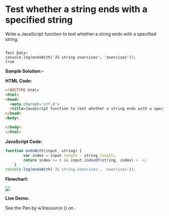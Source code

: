 # Test whether a string ends with a specified string

Write a JavaScript function to test whether a string ends with a specified string.

```

Test Data:
console.log(endsWith('JS string exercises', 'exercises'));
true
```

**Sample Solution:-**

**HTML Code:**

```html
<!DOCTYPE html>
<html>
<head>
  <meta charset="utf-8">
  <title>JavaScript function to test whether a string ends with a specified string</title>
</head>
<body>

</body>
</html>

```

**JavaScript Code:**

```js
function endsWith(input, string) {
        var index = input.length - string.length;
        return index >= 0 && input.indexOf(string, index) > -1;
    }
console.log(endsWith('JS string exercises', 'exercises'));

```

**Flowchart:**

![](https://www.w3resource.com/w3r_images/javascript-string-exercise-47.png)  

**Live Demo:**

<section class="expand-codepen"><p data-height="380" data-theme-id="0" data-slug-hash="jGLepN" data-default-tab="js,result" data-user="w3resource" data-embed-version="2" data-pen-title="JavaScript - common-editor-exercises" data-editable="true" class="codepen">See the Pen by w3resource () on .</p><codepen></codepen></section>
